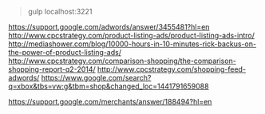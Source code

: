>gulp
localhost:3221


https://support.google.com/adwords/answer/3455481?hl=en
http://www.cpcstrategy.com/product-listing-ads/product-listing-ads-intro/
http://mediashower.com/blog/10000-hours-in-10-minutes-rick-backus-on-the-power-of-product-listing-ads/
http://www.cpcstrategy.com/comparison-shopping/the-comparison-shopping-report-q2-2014/
	http://www.cpcstrategy.com/shopping-feed-adwords/
https://www.google.com/search?q=xbox&tbs=vw:g&tbm=shop&changed_loc=1441791659088


https://support.google.com/merchants/answer/188494?hl=en